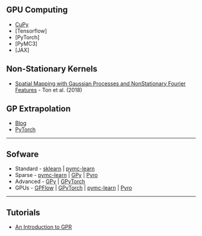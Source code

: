 


## GPU Computing

* [CuPy](https://github.com/ericmjl/bayesian-analysis-recipes/blob/master/notebooks/gp-cupy.ipynb)
* [Tensorflow]
* [PyTorch]
* [PyMC3]
* [JAX]

## Non-Stationary Kernels

* [Spatial Mapping with Gaussian Processes and NonStationary Fourier Features](https://www.sciencedirect.com/science/article/pii/S2211675317302890) - Ton et al. (2018)


## GP Extrapolation

* [Blog](https://www.danielemaasit.com/post/2018/03/19/gaussian-processes-with-spectral-mixture-kernels-to-implicitly-capture-hidden-structure-from-data/)
* [PyTorch](https://gpytorch.readthedocs.io/en/latest/examples/01_Simple_GP_Regression/Spectral_Mixture_GP_Regression.html)


---
## Sofware

* Standard - [sklearn][1] | [pymc-learn][2]
* Sparse - [pymc-learn][2] | [GPy][4] | [Pyro][3]
* Advanced - [GPy][4] | [GPyTorch][5]
* GPUs - [GPFlow][5] | [GPyTorch][5] | [pymc-learn][2] | [Pyro][3]


[1]: https://scikit-learn.org/stable/modules/gaussian_process.html
[2]: https://www.pymc-learn.org/
[3]: http://pyro.ai/examples/gp.html
[4]: http://sheffieldml.github.io/GPy/
[5]: https://github.com/cornellius-gp/gpytorch
[6]: https://gpflow.readthedocs.io/en/develop/#


---
## Tutorials

* [An Introduction to GPR](https://juanitorduz.github.io/gaussian_process_reg/)